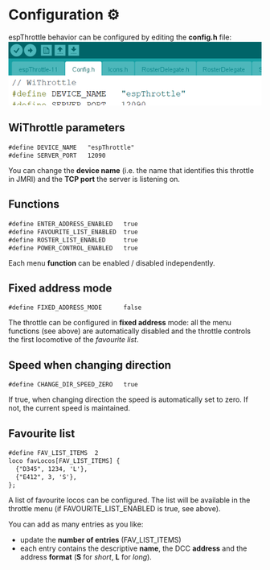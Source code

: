 # Configuration :gear:

espThrottle behavior can be configured by editing the **config.h** file:
![](https://github.com/lucadentella/espThrottle/raw/main/images/config-h.png)

## WiThrottle parameters

    #define DEVICE_NAME   "espThrottle"
    #define SERVER_PORT   12090
You can change the **device name** (i.e. the name that identifies this throttle in JMRI) and the **TCP port** the server is listening on.

## Functions

    #define ENTER_ADDRESS_ENABLED   true
    #define FAVOURITE_LIST_ENABLED  true
    #define ROSTER_LIST_ENABLED     true
    #define POWER_CONTROL_ENABLED   true
Each menu **function** can be enabled / disabled independently. 

## Fixed address mode

    #define FIXED_ADDRESS_MODE      false
The throttle can be configured in **fixed address** mode: all the menu functions (see above) are automatically disabled and the throttle controls the first locomotive of the *favourite list*.

## Speed when changing direction

    #define CHANGE_DIR_SPEED_ZERO   true
If true, when changing direction the speed is automatically set to zero. If not, the current speed is maintained.

## Favourite list

    #define FAV_LIST_ITEMS  2
    loco favLocos[FAV_LIST_ITEMS] {
      {"D345", 1234, 'L'},
      {"E412", 3, 'S'},
    };

A list of favourite locos can be configured. The list will be available in the throttle menu (if FAVOURITE_LIST_ENABLED is true, see above).

You can add as many entries as you like:

 - update the **number of entries** (FAV_LIST_ITEMS)
 - each entry contains the descriptive **name**, the DCC **address** and the address **format** (**S** for *short*, **L** for *long*).

 
